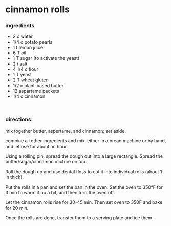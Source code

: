 # cinnamon rolls

### ingredients
- 2 c water
- 1/4 c potato pearls
- 1 t lemon juice
- 6 T oil
- 1 T sugar (to activate the yeast)
- 2 t salt
- 4 1/4 c flour
- 1 T yeast
- 2 T wheat gluten
- 1/2 c plant-based butter
- 12 aspartame packets
- 1/4 c cinnamon

<br>

### directions:

mix together butter, aspertame, and cinnamon; set aside.

combine all other ingredients and mix, either in a bread machine or by hand, and let rise for about an hour.

Using a rolling pin, spread the dough out into a large rectangle. Spread the butter/sugar/cinnamon mixture on top.

Roll the dough up and use dental floss to cut it into individual rolls (about 1 in thick).

Put the rolls in a pan and set the pan in the oven. Set the oven to 350°F for 3 min to warm it up a bit, and then turn the oven off.

Let the cinnamon rolls rise for 30-45 min. Then set oven to 350F and bake for 20 min.

Once the rolls are done, transfer them to a serving plate and ice them.
